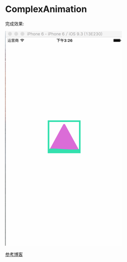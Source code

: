 # ComplexAnimation

完成效果:

![gif](https://github.com/karenkaren/ComplexAnimation/raw/master/gif/111111.gif)

[参考博客](http://www.jianshu.com/p/658641c77f51)
